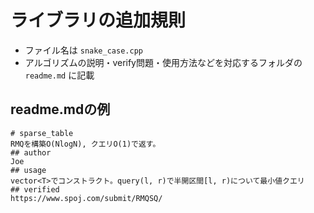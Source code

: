# ライブラリの追加規則
- ファイル名は `snake_case.cpp`
- アルゴリズムの説明・verify問題・使用方法などを対応するフォルダの `readme.md` に記載

## readme.mdの例

```
# sparse_table
RMQを構築O(NlogN), クエリO(1)で返す。
## author
Joe
## usage
vector<T>でコンストラクト。query(l, r)で半開区間[l, r)について最小値クエリ
## verified
https://www.spoj.com/submit/RMQSQ/
```
